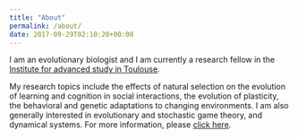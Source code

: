 ```yaml
---
title: "About"
permalink: /about/
date: 2017-09-29T02:10:20+00:00
---
```


I am an evolutionary biologist and I am currently a research fellow in the [Institute for advanced study in Toulouse](http://www.iast.fr/).

My research topics include the effects of natural selection on the evolution of learning and cognition in social interactions, the evolution of plasticity, the behavioral and genetic adaptations to changing environments. I am also generally interested in evolutionary and stochastic game theory, and dynamical systems. For more information, please [click here](/research/).
